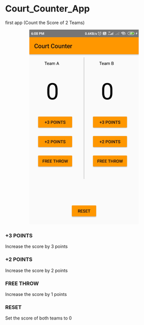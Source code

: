 # Court_Counter_App
first app (Count the Score of 2 Teams)

<p align="center">
  <img src="https://github.com/sudhir5595/Court_Counter_App/blob/master/courtcounter.jpg" width="350" title="App View">
</p>

### +3 POINTS 
  Increase the score by 3 points

### +2 POINTS 
  Increase the score by 2 points

### FREE THROW 
  Increase the score by 1 points

### RESET 
  Set the score of both teams to 0
